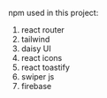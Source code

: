npm used in this project:

1. react router
2. tailwind
3. daisy UI
4. react icons
5. react toastify
6. swiper js
7. firebase